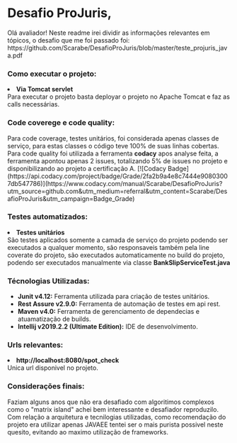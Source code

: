 <h1><b>Desafio ProJuris,</b></h1>
Olá avaliador! Neste readme irei dividir as informações relevantes em tópicos, o desafio que me foi passado foi:
https://github.com/Scarabe/DesafioProJuris/blob/master/teste_projuris_java.pdf

<h3><b>Como executar o projeto:</b></h3>
  <LI><b>Via Tomcat servlet</b><br>
    Para executar o projeto basta deployar o projeto no Apache Tomcat e faz as calls necessárias.
</UL>

<h3><b>Code coverege e code quality:</b></h3>
Para code coverage, testes unitários, foi considerada apenas classes de serviço, para estas classes o código teve 100% de suas linhas cobertas.
Para code quality foi utilizada a ferramenta <b>codacy</b> apos analyse feita, a ferramenta apontou apenas 2 issues, totalizando 5% de issues no projeto e disponibilizando ao projeto a certificação A.
[![Codacy Badge](https://api.codacy.com/project/badge/Grade/2fa2b9a4e8c7444e90803007db547786)](https://www.codacy.com/manual/Scarabe/DesafioProJuris?utm_source=github.com&amp;utm_medium=referral&amp;utm_content=Scarabe/DesafioProJuris&amp;utm_campaign=Badge_Grade)

<h3><b>Testes automatizados:</b></h3>
  <LI><b>Testes unitários</b><br>
    São testes aplicados somente a camada de serviço do projeto podendo ser executados a qualquer momento, são responsaveis       também pela line coverate do projeto, são executados automaticamente no build do projeto, podendo ser executados              manualmente via classe <b>BankSlipServiceTest.java</b>
</UL>
 
<h3><b>Técnologias Utilizadas:</b></h3>
<UL>
  <LI><b>Junit v4.12:</b> Ferramenta utilizada para criação de testes unitários.</LI>
  <LI><b>Rest Assure v2.9.0:</b> Ferramenta de automação de testes em api rest.</LI>
  <LI><b>Maven v4.0:</b> Ferramenta de gerenciamento de dependecias e atuamatização de builds.</LI>
  <LI><b>Intellij v2019.2.2 (Ultimate Edition):</b> IDE de desenvolvimento.</LI>
</UL>

<h3><b>Urls relevantes:</b></h3>
  <LI><b>http://localhost:8080/spot_check</b><br>
    Unica url disponivel no projeto.
</UL>

<h3><b>Considerações finais:</b></h3>
  Faziam alguns anos que não era desafiado com algoritimos complexos como o "matrix island" achei bem interessante e desafiador reproduzilo.
  Com relação a arquitetura e tecnilogias utilizadas, como recomendação do projeto era utilizar apenas JAVAEE tentei ser o mais purista possivel neste quesito, evitando ao maximo utilização de frameworks.
